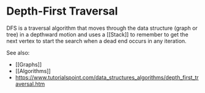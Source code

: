 # Depth-First Traversal

DFS is a traversal algorithm that moves through the data structure (graph or tree) in a depthward motion and uses a [[Stack]] to remember to get the next vertex to start the search when a dead end occurs in any iteration.


See also:
- [[Graphs]]
- [[Algorithms]]
- https://www.tutorialspoint.com/data_structures_algorithms/depth_first_traversal.htm